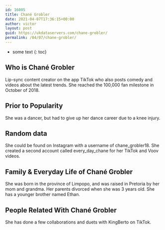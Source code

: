 ```yaml
---
id: 16005
title: Chané Grobler
date: 2021-04-07T17:36:15+00:00
author: victor
layout: post
guid: https://ukdataservers.com/chane-grobler/
permalink: /04/07/chane-grobler/
---
```


* some text
{: toc}


## Who is Chané Grobler



Lip-sync content creator on the app TikTok who also posts comedy and videos about the latest trends. She reached the 100,000 fan milestone in October of 2018. 

                
                
                
## Prior to Popularity



She was a dancer, but had to give up her dance career due to a knee injury. 

                
                
                
## Random data



She could be found on Instagram with a username of chane_grobler18. She created a second account called every_day_chane for her TikTok and Voov videos. 

                
                
                
## Family & Everyday Life of Chané Grobler



She was born in the province of Limpopo, and was raised in Pretoria by her mom and grandma. Her parents divorced when she was 3 years old. She has a younger brother named Ethan.

                
                
                
## People Related With Chané Grobler



She has done a few collaborations and duets with KingBerto on TikTok. 

                
              
            
          
          
          
